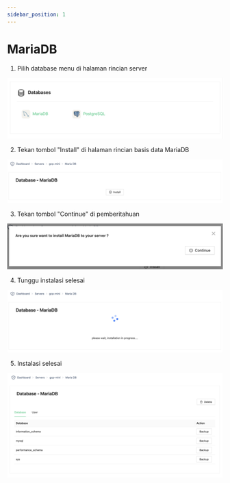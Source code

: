 ```yaml
---
sidebar_position: 1
---
```


# MariaDB

1. Pilih database menu di halaman rincian server

![DB Menu](./../../../../assets/db-menu.png)

2. Tekan tombol "Install" di halaman rincian basis data MariaDB

![DB Detail](./../../../../assets/db-detail-mariadb.png)

3. Tekan tombol "Continue" di pemberitahuan

![DB Detail Confirm](./../../../../assets/db-detail-confirm-mariadb.png)

4. Tunggu instalasi selesai

![DB Installation](./../../../../assets/db-install-progress-mariadb.png)

5. Instalasi selesai

![DB Installed](./../../../../assets/db-installed-mariadb.png)